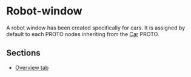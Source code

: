 # Robot-window

A robot window has been created specifically for cars. It is assigned by default
to each PROTO nodes inheriting from the [Car](car.md) PROTO.

## Sections
- [Overview tab](overview-tab.md)
